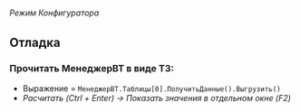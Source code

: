 ###### Режим Конфигуратора

## Отладка

### Прочитать МенеджерВТ в виде ТЗ:
- Выражение = ```МенеджерВТ.Таблицы[0].ПолучитьДанные().Выгрузить()```
- *Расчитать (Ctrl + Enter) -> Показать значения в отдельном окне (F2)*